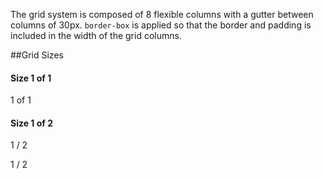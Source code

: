 The grid system is composed of 8 flexible columns with a gutter between columns of 30px. `border-box` is applied so that the border and padding is included in the width of the grid columns.

##Grid Sizes
<div class="line"> 
  <h4>Size 1 of 1</h4>

  <div class="docs size1of1">
    <p>1 of 1</p>
  </div>
</div>

<div class="line"> 
  <h4>Size 1 of 2</h4>
  <div class="unit docs size1of2 maintain-width"> 
    <p>1 / 2</p> 
  </div>
  <div class="docs size1of2 lastUnit"> 
    <p>1 / 2</p> 
  </div>
</div>